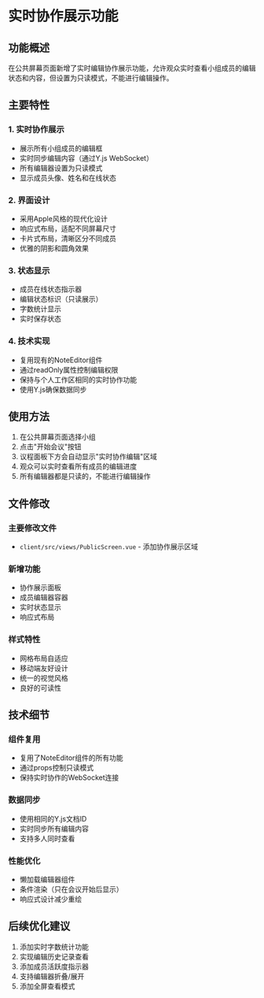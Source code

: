 # 实时协作展示功能

## 功能概述

在公共屏幕页面新增了实时编辑协作展示功能，允许观众实时查看小组成员的编辑状态和内容，但设置为只读模式，不能进行编辑操作。

## 主要特性

### 1. 实时协作展示
- 展示所有小组成员的编辑框
- 实时同步编辑内容（通过Y.js WebSocket）
- 所有编辑器设置为只读模式
- 显示成员头像、姓名和在线状态

### 2. 界面设计
- 采用Apple风格的现代化设计
- 响应式布局，适配不同屏幕尺寸
- 卡片式布局，清晰区分不同成员
- 优雅的阴影和圆角效果

### 3. 状态显示
- 成员在线状态指示器
- 编辑状态标识（只读展示）
- 字数统计显示
- 实时保存状态

### 4. 技术实现
- 复用现有的NoteEditor组件
- 通过readOnly属性控制编辑权限
- 保持与个人工作区相同的实时协作功能
- 使用Y.js确保数据同步

## 使用方法

1. 在公共屏幕页面选择小组
2. 点击"开始会议"按钮
3. 议程面板下方会自动显示"实时协作编辑"区域
4. 观众可以实时查看所有成员的编辑进度
5. 所有编辑器都是只读的，不能进行编辑操作

## 文件修改

### 主要修改文件
- `client/src/views/PublicScreen.vue` - 添加协作展示区域

### 新增功能
- 协作展示面板
- 成员编辑器容器
- 实时状态显示
- 响应式布局

### 样式特性
- 网格布局自适应
- 移动端友好设计
- 统一的视觉风格
- 良好的可读性

## 技术细节

### 组件复用
- 复用了NoteEditor组件的所有功能
- 通过props控制只读模式
- 保持实时协作的WebSocket连接

### 数据同步
- 使用相同的Y.js文档ID
- 实时同步所有编辑内容
- 支持多人同时查看

### 性能优化
- 懒加载编辑器组件
- 条件渲染（只在会议开始后显示）
- 响应式设计减少重绘

## 后续优化建议

1. 添加实时字数统计功能
2. 实现编辑历史记录查看
3. 添加成员活跃度指示器
4. 支持编辑器折叠/展开
5. 添加全屏查看模式 